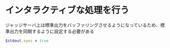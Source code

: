# インタラクティブな処理を行う

ジャッジサーバ上は標準出力をバッファリングさせるようになっているため、標準出力を同期するように設定する必要がある

```ruby
$stdout.sync = true
```
